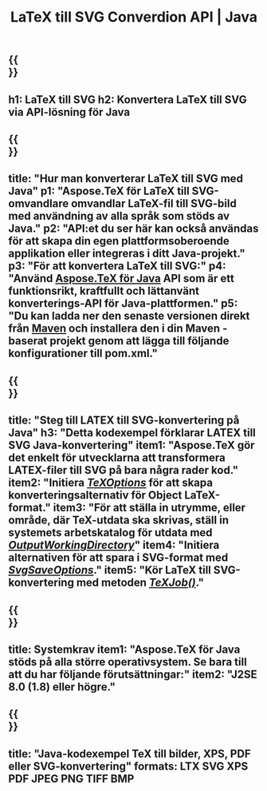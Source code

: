 ﻿---
translation: true
template: /_templates/_conversion-child-java.md
title: LaTeX till SVG Converdion API | Java
description: LaTeX till SVG-konverteringsfunktion. Integrera detta lokala Java-bibliotek i ditt projekt eller använd plattformsoberoende applikationer för att konvertera LaTeX till SVG.
keywords: latex till svg api java, latex2svg integrera
url: /java/conversion/latex-to-svg/
family: tex
platformtag: java
feature: conversion
informat: LATEX
outformat: SVG
otherformats: PNG JPEG TIFF BMP PDF XPS
---

{{<section banner>}}
---
h1: LaTeX till SVG
h2: Konvertera LaTeX till SVG via API-lösning för Java
---

{{<section overview>}}
---
title: "Hur man konverterar LaTeX till SVG med Java"
p1: "Aspose.TeX för LaTeX till SVG-omvandlare omvandlar LaTeX-fil till SVG-bild med användning av alla språk som stöds av Java."
p2: "API:et du ser här kan också användas för att skapa din egen plattformsoberoende applikation eller integreras i ditt Java-projekt."
p3: "För att konvertera LaTeX till SVG:"
p4: "Använd [Aspose.TeX för Java](https://products.aspose.com/tex/java) API som är ett funktionsrikt, kraftfullt och lättanvänt konverterings-API för Java-plattformen."
p5: "Du kan ladda ner den senaste versionen direkt från [Maven](https://repository.aspose.com/webapp/#/artifacts/browse/tree/General/repo/com/aspose/aspose-tex) och installera den i din Maven -baserat projekt genom att lägga till följande konfigurationer till pom.xml."
---

{{<section feature1>}}
---
title: "Steg till LATEX till SVG-konvertering på Java"
h3: "Detta kodexempel förklarar LATEX till SVG Java-konvertering"
item1: "Aspose.TeX gör det enkelt för utvecklarna att transformera LATEX-filer till SVG på bara några rader kod."
item2: "Initiera [*TeXOptions*](https://reference.aspose.com/tex/java/com.aspose.tex/TeXOptions) för att skapa konverteringsalternativ för Object LaTeX-format."
item3: "För att ställa in utrymme, eller område, där TeX-utdata ska skrivas, ställ in systemets arbetskatalog för utdata med [*OutputWorkingDirectory*](https://reference.aspose.com/tex/java/com.aspose.tex/TeXOptions#getOutputWorkingDirectory--)"
item4: "Initiera alternativen för att spara i SVG-format med [*SvgSaveOptions*](https://reference.aspose.com/tex/java/com.aspose.tex.rendering/SvgSaveOptions)."
item5: "Kör LaTeX till SVG-konvertering med metoden [*TeXJob()*](https://reference.aspose.com/tex/java/com.aspose.tex/TeXJob)."
---

{{<section feature2>}}
---
title: Systemkrav
item1: "Aspose.TeX för Java stöds på alla större operativsystem. Se bara till att du har följande förutsättningar:"
item2: "J2SE 8.0 (1.8) eller högre."
---

{{<section widget>}}
---
title: "Java-kodexempel TeX till bilder, XPS, PDF eller SVG-konvertering"
formats: LTX SVG XPS PDF JPEG PNG TIFF BMP
---